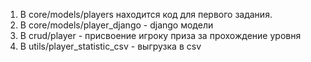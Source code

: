 1. В core/models/players находится код для первого задания. 
2. В core/models/player_django - django модели
3. В crud/player - присвоение игроку приза за прохождение уровня
4. В utils/player_statistic_csv - выгрузка в csv
